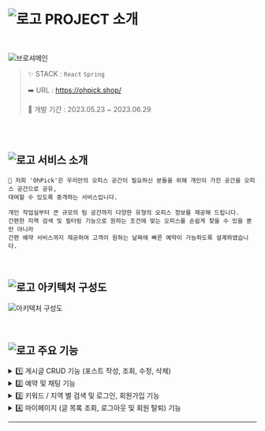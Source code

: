 # ![로고](https://github.com/ShareOffice-11/OHPickOfficial/assets/83201893/064c9d75-fbd9-40b2-867c-a31359cfc231) PROJECT 소개
<br>

![브로셔메인](https://github.com/ShareOffice-11/OHPickOfficial/assets/83201893/cfc3c265-097b-44e4-85bf-d4250a1c1d47)

> ✨ STACK : `React` `Spring` <br>
>
> ➡️ URL : https://ohpick.shop/
> 
> 🚩 개발 기간 : 2023.05.23 ~ 2023.06.29 <br>

<br>

<br>

## ![로고](https://github.com/ShareOffice-11/OHPickOfficial/assets/83201893/064c9d75-fbd9-40b2-867c-a31359cfc231) 서비스 소개 <br>


    📢 저희 'OhPick'은 우리만의 오피스 공간이 필요하신 분들을 위해 개인이 가진 공간을 오피스 공간으로 공유, 
    대여할 수 있도록 중개하는 서비스입니다.
    
    개인 작업실부터 큰 규모의 팀 공간까지 다양한 유형의 오피스 정보를 제공해 드립니다. 
    간편한 지역 검색 및 필터링 기능으로 원하는 조건에 맞는 오피스를 손쉽게 찾을 수 있을 뿐만 아니라
    간편 예약 서비스까지 제공하여 고객이 원하는 날짜에 빠른 예약이 가능하도록 설계하였습니다.





<br>

## ![로고](https://github.com/ShareOffice-11/OHPickOfficial/assets/83201893/064c9d75-fbd9-40b2-867c-a31359cfc231) 아키텍처 구성도 <br>

![아키텍처 구성도](https://github.com/ShareOffice-11/OHPickOfficial/assets/83201893/13250ebe-c18e-4b8e-a9bd-30b91f8f2eab)




<br>

## ![로고](https://github.com/ShareOffice-11/OHPickOfficial/assets/83201893/064c9d75-fbd9-40b2-867c-a31359cfc231) 주요 기능 <br>


<details>
  <summary> 1️⃣ 게시글 CRUD 기능 (포스트 작성, 조회, 수정, 삭제) </summary>
  
</details>
<details>
  <summary> 2️⃣ 예약 및 채팅 기능 </summary>
  
</details>
<details>
  <summary> 3️⃣ 키워드 / 지역 별 검색 및 로그인, 회원가입 기능 </summary>
  
</details>
<details>
  <summary> 4️⃣ 마이페이지 (글 목록 조회, 로그아웃 및 회원 탈퇴) 기능 </summary>
  
</details>


<hr />



